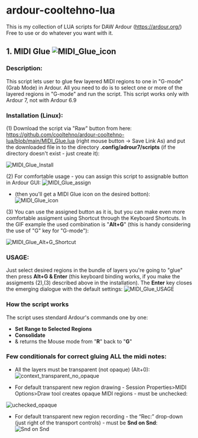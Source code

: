 # ardour-cooltehno-lua

This is my collection of LUA scripts for DAW Ardour (https://ardour.org/) Free to use or do whatever you want with it.

## 1. MIDI Glue ![MIDI_Glue_icon](https://user-images.githubusercontent.com/19673308/200134679-1c25a406-5e14-4531-b490-87e5278b7c46.png)

### Description:

This script lets user to glue few layered MIDI regions to one in "G-mode" (Grab Mode) in Ardour. All you need to do is to select one or more of the layered regions in "G-mode" and run the script. This script works only with Ardour 7, not with Ardour 6.9

### Installation (Linux):

(1)
Download the script via "Raw" button from here: https://github.com/cooltehno/ardour-cooltehno-lua/blob/main/MIDI_Glue.lua (right mouse button -> Save Link As) and put the downloaded file in to the directory <b>.config/adrour7/scripts</b> (if the directory doesn't exist - just create it):

![MIDI_Glue_Install](https://user-images.githubusercontent.com/19673308/200136244-2c0a30b7-a4a3-4703-9ad5-dfa848dbf20b.gif)

(2)
For comfortable usage - you can assign this script to assignable button in Ardour GUI:
![MIDI_Glue_assign](https://user-images.githubusercontent.com/19673308/200134231-12e3e3b9-ddf1-4781-838e-b895dc4fa4be.gif)
- (then you'll get a MIDI Glue icon on the desired botton):     ![MIDI_Glue_icon](https://user-images.githubusercontent.com/19673308/200134378-2cd3bc5f-4af0-4dfb-935e-7da7e118e1f3.png)

(3)
You can use the assigned button as it is, but you can make even more comfortable assigment
using Shortcut through the Keyboard Shortcuts. In the GIF example the used combination is "<b>Alt+G</b>" (this is handy considering the use of "G" key for "G-mode"):

![MIDI_Glue_Alt+G_Shortcut](https://user-images.githubusercontent.com/19673308/200134578-538b8f83-4242-423b-a251-2c2e67cd3a26.gif)

### USAGE:
Just select desired regions in the bundle of layers you're going to "glue" then press <b>Alt+G & Enter</b> (this keyboard binding works, if you make the assigments (2),(3) described above in the installation). The <b>Enter</b> key closes the emerging dialogue with the default settings:
![MIDI_Glue_USAGE](https://user-images.githubusercontent.com/19673308/200234537-094ecdbe-3976-47e3-aa67-9969fb85c9b7.gif)



### How the script works
The script uses stendard Ardour's commands one by one:
- <b>Set Range to Selected Regions</b>
- <b>Consolidate</b>
- & returns the Mouse mode from "<b>R</b>" back to "<b>G</b>"

### Few conditionals for correct gluing ALL the midi notes:
- All the layers must be transparent (not opaque) (Alt+0):
![context_transparent_no_opaque](https://user-images.githubusercontent.com/19673308/200143773-ef990475-7add-4bb1-96e9-aad08bd7715a.png)

- For default transparent new region drawing - Session Properties>MIDI Options>Draw tool creates opaque MIDI regions - must be unchecked:

![uchecked_opaque](https://user-images.githubusercontent.com/19673308/200143842-8d700f89-0244-4074-a129-c85c59badee2.png)

- For default transparent new region recording - the “Rec:” drop-down (just right of the transport controls) - must be <b>Snd on Snd</b>:
![Snd on Snd](https://user-images.githubusercontent.com/19673308/200143888-8e9999bd-bdb9-4254-b652-9402bdf590b0.gif)
